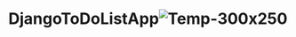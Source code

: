 # DjangoToDoListApp![Temp-300x250](https://user-images.githubusercontent.com/55344006/200571529-fc01cf7d-807e-4cc5-92fe-867031c1ccbf.jpg)
